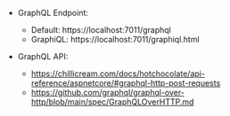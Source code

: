 - GraphQL Endpoint:
  - Default: https://localhost:7011/graphql
  - GraphiQL: https://localhost:7011/graphiql.html

- GraphQL API:
  - https://chillicream.com/docs/hotchocolate/api-reference/aspnetcore/#graphql-http-post-requests
  - https://github.com/graphql/graphql-over-http/blob/main/spec/GraphQLOverHTTP.md